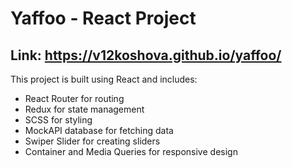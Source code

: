 # Yaffoo - React Project
## Link: https://v12koshova.github.io/yaffoo/

This project is built using React and includes:

- React Router for routing
- Redux for state management
- SCSS for styling
- MockAPI database for fetching data
- Swiper Slider for creating sliders
- Container and Media Queries for responsive design